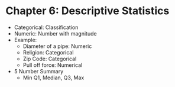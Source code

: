 # Chapter 6: Descriptive Statistics
* Categorical: Classification
* Numeric: Number with magnitude
* Example:
  * Diameter of a pipe: Numeric
  * Religion: Categorical
  * Zip Code: Categorical
  * Pull off force: Numerical
* 5 Number Summary
  * Min Q1, Median, Q3, Max
